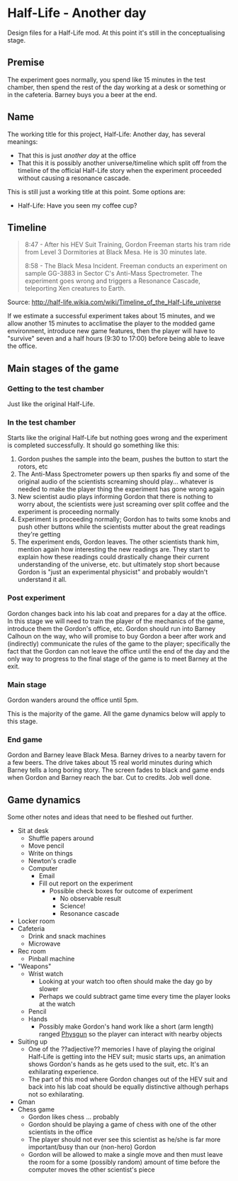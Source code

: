 # Half-Life - Another day

Design files for a Half-Life mod. At this point it's still in the conceptualising stage.



## Premise

The experiment goes normally, you spend like 15 minutes in the test chamber, then spend the rest of the day working at a desk or something or in the cafeteria. Barney buys you a beer at the end.



## Name

The working title for this project, Half-Life: Another day, has several meanings:

* That this is just *another day* at the office
* That this it is possibly another universe/timeline which split off from the timeline of the official Half-Life story when the experiment proceeded without causing a resonance cascade.

This is still just a working title at this point. Some options are:

* Half-Life: Have you seen my coffee cup?



## Timeline

> 8:47 - After his HEV Suit Training, Gordon Freeman starts his tram ride from Level 3 Dormitories at Black Mesa. He is 30 minutes late.
>
> 8:58 - The Black Mesa Incident. Freeman conducts an experiment on sample GG-3883 in Sector C's Anti-Mass Spectrometer. The experiment goes wrong and triggers a Resonance Cascade, teleporting Xen creatures to Earth.

Source: http://half-life.wikia.com/wiki/Timeline_of_the_Half-Life_universe

If we estimate a successful experiment takes about 15 minutes, and we allow another 15 minutes to acclimatise the player to the modded game environment, introduce new game features, then the player will have to "survive" seven and a half hours (9:30 to 17:00) before being able to leave the office.



## Main stages of the game

### Getting to the test chamber

Just like the original Half-Life.

### In the test chamber

Starts like the original Half-Life but nothing goes wrong and the experiment is completed successfully. It should go something like this:

1. Gordon pushes the sample into the beam, pushes the button to start the rotors, etc
2. The Anti-Mass Spectrometer powers up then sparks fly and some of the original audio of the scientists screaming should play... whatever is needed to make the player thing the experiment has gone wrong again
3. New scientist audio plays informing Gordon that there is nothing to worry about, the scientists were just screaming over split coffee and the experiment is proceeding normally
4. Experiment is proceeding normally; Gordon has to twits some knobs and push other buttons while the scientists mutter about the great readings they're getting
5. The experiment ends, Gordon leaves. The other scientists thank him, mention again how interesting the new readings are. They start to explain how these readings could drastically change their current understanding of the universe, etc. but ultimately stop short because Gordon is "just an experimental physicist" and probably wouldn't understand it all.

### Post experiment

Gordon changes back into his lab coat and prepares for a day at the office. In this stage we will need to train the player of the mechanics of the game, introduce them the Gordon's office, etc. Gordon should run into Barney Calhoun on the way, who will promise to buy Gordon a beer after work and (indirectly) communicate the rules of the game to the player; specifically the fact that the Gordon can not leave the office until the end of the day and the only way to progress to the final stage of the game is to meet Barney at the exit.

### Main stage

Gordon wanders around the office until 5pm.

This is the majority of the game. All the game dynamics below will apply to this stage.

### End game

Gordon and Barney leave Black Mesa. Barney drives to a nearby tavern for a few beers. The drive takes about 15 real world minutes during which Barney tells a long boring story. The screen fades to black and game ends when Gordon and Barney reach the bar. Cut to credits. Job well done.



## Game dynamics

Some other notes and ideas that need to be fleshed out further.

* Sit at desk
    * Shuffle papers around
    * Move pencil
    * Write on things
    * Newton's cradle
    * Computer
        * Email
        * Fill out report on the experiment
            * Possible check boxes for outcome of experiment
                * No observable result
                * Science!
                * Resonance cascade
* Locker room
* Cafeteria
    * Drink and snack machines
    * Microwave
* Rec room
    * Pinball machine
* "Weapons"
    * Wrist watch
        * Looking at your watch too often should make the day go by slower
        * Perhaps we could subtract game time every time the player looks at the watch
    * Pencil
    * Hands
        * Possibly make Gordon's hand work like a short (arm length) ranged [Physgun](http://half-life.wikia.com/wiki/Physgun) so the player can interact with nearby objects
* Suiting up
    * One of the ??adjective?? memories I have of playing the original Half-Life is getting into the HEV suit; music starts ups, an animation shows Gordon's hands as he gets used to the suit, etc. It's an exhilarating experience.
    * The part of this mod where Gordon changes out of the HEV suit and back into his lab coat should be equally distinctive although perhaps not so exhilarating.
* Gman
* Chess game
    * Gordon likes chess ... probably
    * Gordon should be playing a game of chess with one of the other scientists in the office
    * The player should not ever see this scientist as he/she is far more important/busy than our (non-hero) Gordon
    * Gordon will be allowed to make a single move and then must leave the room for a some (possibly random) amount of time before the computer moves the other scientist's piece
